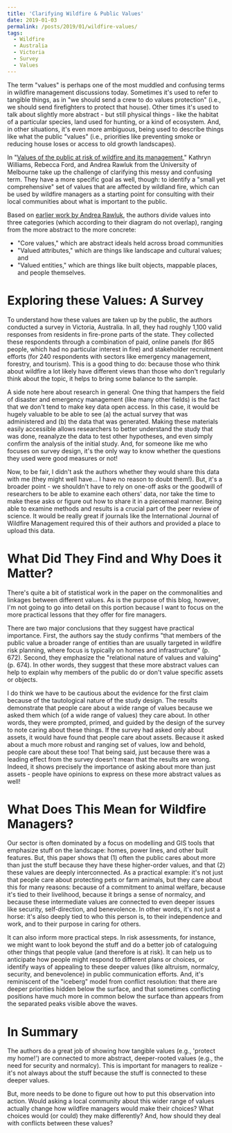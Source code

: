 ```yaml
---
title: 'Clarifying Wildfire & Public Values'
date: 2019-01-03
permalink: /posts/2019/01/wildfire-values/
tags:
  - Wildfire
  - Australia
  - Victoria
  - Survey
  - Values
---
```


The term "values" is perhaps one of the most muddled and confusing terms in wildfire management discussions today. Sometimes it's used to refer to tangible things, as in "we should send a crew to do values protection" (i.e., we should send firefighters to protect that house). Other times it's used to talk about slightly more abstract - but still physical things - like the habitat of a particular species, land used for hunting, or a kind of ecosystem. And, in other situations, it's even more ambiguous, being used to describe things like what the public "values" (i.e., priorities like preventing smoke or reducing house loses or access to old growth landscapes).

In "[Values of the public at risk of wildfire and its management](http://www.publish.csiro.au/wf/WF18038)," Kathryn Williams, Rebecca Ford, and Andrea Rawluk from the University of Melbourne take up the challenge of clarifying this messy and confusing term. They have a more specific goal as well, though: to identify a "small yet comprehensive" set of values that are affected by wildland fire, which can be used by wildfire managers as a starting point for consulting with their local communities about what is important to the public.

Based on [earlier work by Andrea Rawluk](https://www.sciencedirect.com/science/article/pii/S0301479716308465), the authors divide values into three categories (which according to their diagram do not overlap), ranging from the more abstract to the more concrete:
* "Core values," which are abstract ideals held across broad communities
* "Valued attributes," which are things like landscape and cultural values; and
* "Valued entities," which are things like built objects, mappable places, and people themselves.

Exploring these Values: A Survey
======
To understand how these values are taken up by the public, the authors conducted a survey in Victoria, Australia. In all, they had roughly 1,100 valid responses from residents in fire-prone parts of the state. They collected these respondents through a combination of paid, online panels (for 865 people, which had no particular interest in fire) and stakeholder recruitment efforts (for 240 respondents with sectors like emergency management, forestry, and tourism). This is a good thing to do: because those who think about wildfire a lot likely have different views than those who don't regularly think about the topic, it helps to bring some balance to the sample.

A side note here about research in general: One thing that hampers the field of disaster and emergency management (like many other fields) is the fact that we don't tend to make key data open access. In this case, it would be hugely valuable to be able to see (a) the actual survey that was administered and (b) the data that was generated. Making these materials easily accessible allows researchers to better understand the study that was done, reanalyze the data to test other hypotheses, and even simply confirm the analysis of the initial study. And, for someone like me who focuses on survey design, it's the only way to know whether the questions they used were good measures or not!

Now, to be fair, I didn't ask the authors whether they would share this data with me (they might well have... I have no reason to doubt them!). But, it's a broader point - we shouldn't have to rely on one-off asks or the goodwill of researchers to be able to examine each others' data, nor take the time to make these asks or figure out how to share it in a piecemeal manner. Being able to examine methods and results is a crucial part of the peer review of science. It would be really great if journals like the International Journal of Wildfire Management required this of their authors and provided a place to upload this data.


What Did They Find and Why Does it Matter?
======
There's quite a bit of statistical work in the paper on the commonalities and linkages between different values. As is the purpose of this blog, however, I'm not going to go into detail on this portion because I want to focus on the more practical lessons that they offer for fire managers.

There are two major conclusions that they suggest have practical importance. First, the authors say the study confirms "that members of the public value a broader range of entities than are usually targeted in wildfire risk planning, where focus is typically on homes and infrastructure" (p. 672). Second, they emphasize the "relational nature of values and valuing" (p. 674). In other words, they suggest that these more abstract values can help to explain why members of the public do or don't value specific assets or objects.

I do think we have to be cautious about the evidence for the first claim because of the tautological nature of the study design. The results demonstrate that people care about a wide range of values because we asked them which (of a wide range of values) they care about. In other words, they were prompted, primed, and guided by the design of the survey to note caring about these things. If the survey had asked only about assets, it would have found that people care about assets. Because it asked about a much more robust and ranging set of values, low and behold, people care about these too! That being said, just because there was a leading effect from the survey doesn't mean that the results are wrong. Indeed, it shows precisely the importance of asking about more than just assets - people have opinions to express on these more abstract values as well!


What Does This Mean for Wildfire Managers?
======
Our sector is often dominated by a focus on modelling and GIS tools that emphasize stuff on the landscape: homes, power lines, and other built features. But, this paper shows that (1) often the public cares about more than just the stuff because they have these higher-order values, and that (2) these values are deeply interconnected. As a practical example: it's not just that people care about protecting pets or farm animals, but they care about this for many reasons: because of a commitment to animal welfare, because it's tied to their livelihood, because it brings a sense of normalcy, and because these intermediate values are connected to even deeper issues like security, self-direction, and benevolence. In other words, it's not just a horse: it's also deeply tied to who this person is, to their independence and work, and to their purpose in caring for others.

It can also inform more practical steps. In risk assessments, for instance, we might want to look beyond the stuff and do a better job of cataloguing other things that people value (and therefore is at risk). It can help us to anticipate how people might respond to different plans or choices, or identify ways of appealing to these deeper values (like altruism, normalcy, security, and benevolence) in public communication efforts. And, it's reminiscent of the "iceberg" model from conflict resolution: that there are deeper priorities hidden below the surface, and that sometimes conflicting positions have much more in common below the surface than appears from the separated peaks visible above the waves.


In Summary
======
The authors do a great job of showing how tangible values (e.g., 'protect my home!') are connected to more abstract, deeper-rooted values (e.g., the need for security and normalcy). This is important for managers to realize - it's not always about the stuff because the stuff is connected to these deeper values.

But, more needs to be done to figure out how to put this observation into action. Would asking a local community about this wider range of values actually change how wildfire managers would make their choices? What choices would (or could) they make differently? And, how should they deal with conflicts between these values?
